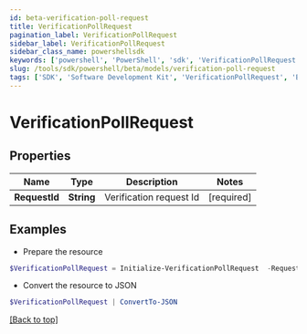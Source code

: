 ```yaml
---
id: beta-verification-poll-request
title: VerificationPollRequest
pagination_label: VerificationPollRequest
sidebar_label: VerificationPollRequest
sidebar_class_name: powershellsdk
keywords: ['powershell', 'PowerShell', 'sdk', 'VerificationPollRequest', 'BetaVerificationPollRequest'] 
slug: /tools/sdk/powershell/beta/models/verification-poll-request
tags: ['SDK', 'Software Development Kit', 'VerificationPollRequest', 'BetaVerificationPollRequest']
---
```



# VerificationPollRequest

## Properties

Name | Type | Description | Notes
------------ | ------------- | ------------- | -------------
**RequestId** | **String** | Verification request Id | [required]

## Examples

- Prepare the resource
```powershell
$VerificationPollRequest = Initialize-VerificationPollRequest  -RequestId 089899f13a8f4da7824996191587bab9
```

- Convert the resource to JSON
```powershell
$VerificationPollRequest | ConvertTo-JSON
```


[[Back to top]](#) 

